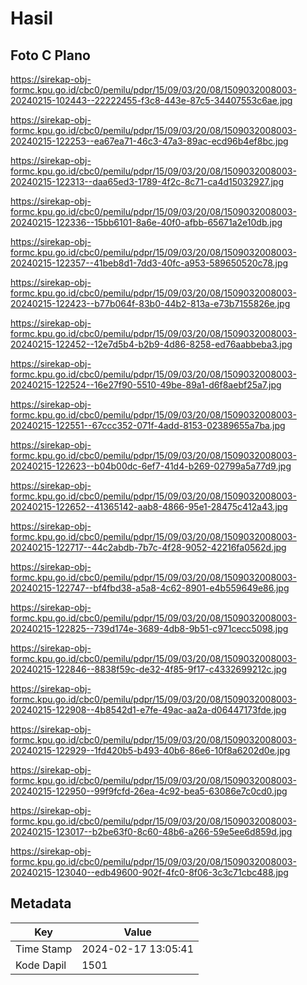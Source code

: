 # Hasil

## Foto C Plano

https://sirekap-obj-formc.kpu.go.id/cbc0/pemilu/pdpr/15/09/03/20/08/1509032008003-20240215-102443--22222455-f3c8-443e-87c5-34407553c6ae.jpg

https://sirekap-obj-formc.kpu.go.id/cbc0/pemilu/pdpr/15/09/03/20/08/1509032008003-20240215-122253--ea67ea71-46c3-47a3-89ac-ecd96b4ef8bc.jpg

https://sirekap-obj-formc.kpu.go.id/cbc0/pemilu/pdpr/15/09/03/20/08/1509032008003-20240215-122313--daa65ed3-1789-4f2c-8c71-ca4d15032927.jpg

https://sirekap-obj-formc.kpu.go.id/cbc0/pemilu/pdpr/15/09/03/20/08/1509032008003-20240215-122336--15bb6101-8a6e-40f0-afbb-65671a2e10db.jpg

https://sirekap-obj-formc.kpu.go.id/cbc0/pemilu/pdpr/15/09/03/20/08/1509032008003-20240215-122357--41beb8d1-7dd3-40fc-a953-589650520c78.jpg

https://sirekap-obj-formc.kpu.go.id/cbc0/pemilu/pdpr/15/09/03/20/08/1509032008003-20240215-122423--b77b064f-83b0-44b2-813a-e73b7155826e.jpg

https://sirekap-obj-formc.kpu.go.id/cbc0/pemilu/pdpr/15/09/03/20/08/1509032008003-20240215-122452--12e7d5b4-b2b9-4d86-8258-ed76aabbeba3.jpg

https://sirekap-obj-formc.kpu.go.id/cbc0/pemilu/pdpr/15/09/03/20/08/1509032008003-20240215-122524--16e27f90-5510-49be-89a1-d6f8aebf25a7.jpg

https://sirekap-obj-formc.kpu.go.id/cbc0/pemilu/pdpr/15/09/03/20/08/1509032008003-20240215-122551--67ccc352-071f-4add-8153-02389655a7ba.jpg

https://sirekap-obj-formc.kpu.go.id/cbc0/pemilu/pdpr/15/09/03/20/08/1509032008003-20240215-122623--b04b00dc-6ef7-41d4-b269-02799a5a77d9.jpg

https://sirekap-obj-formc.kpu.go.id/cbc0/pemilu/pdpr/15/09/03/20/08/1509032008003-20240215-122652--41365142-aab8-4866-95e1-28475c412a43.jpg

https://sirekap-obj-formc.kpu.go.id/cbc0/pemilu/pdpr/15/09/03/20/08/1509032008003-20240215-122717--44c2abdb-7b7c-4f28-9052-42216fa0562d.jpg

https://sirekap-obj-formc.kpu.go.id/cbc0/pemilu/pdpr/15/09/03/20/08/1509032008003-20240215-122747--bf4fbd38-a5a8-4c62-8901-e4b559649e86.jpg

https://sirekap-obj-formc.kpu.go.id/cbc0/pemilu/pdpr/15/09/03/20/08/1509032008003-20240215-122825--739d174e-3689-4db8-9b51-c971cecc5098.jpg

https://sirekap-obj-formc.kpu.go.id/cbc0/pemilu/pdpr/15/09/03/20/08/1509032008003-20240215-122846--8838f59c-de32-4f85-9f17-c4332699212c.jpg

https://sirekap-obj-formc.kpu.go.id/cbc0/pemilu/pdpr/15/09/03/20/08/1509032008003-20240215-122908--4b8542d1-e7fe-49ac-aa2a-d06447173fde.jpg

https://sirekap-obj-formc.kpu.go.id/cbc0/pemilu/pdpr/15/09/03/20/08/1509032008003-20240215-122929--1fd420b5-b493-40b6-86e6-10f8a6202d0e.jpg

https://sirekap-obj-formc.kpu.go.id/cbc0/pemilu/pdpr/15/09/03/20/08/1509032008003-20240215-122950--99f9fcfd-26ea-4c92-bea5-63086e7c0cd0.jpg

https://sirekap-obj-formc.kpu.go.id/cbc0/pemilu/pdpr/15/09/03/20/08/1509032008003-20240215-123017--b2be63f0-8c60-48b6-a266-59e5ee6d859d.jpg

https://sirekap-obj-formc.kpu.go.id/cbc0/pemilu/pdpr/15/09/03/20/08/1509032008003-20240215-123040--edb49600-902f-4fc0-8f06-3c3c71cbc488.jpg


## Metadata

| Key        | Value               |
| ---------- | ------------------- |
| Time Stamp | 2024-02-17 13:05:41 |
| Kode Dapil | 1501                |



